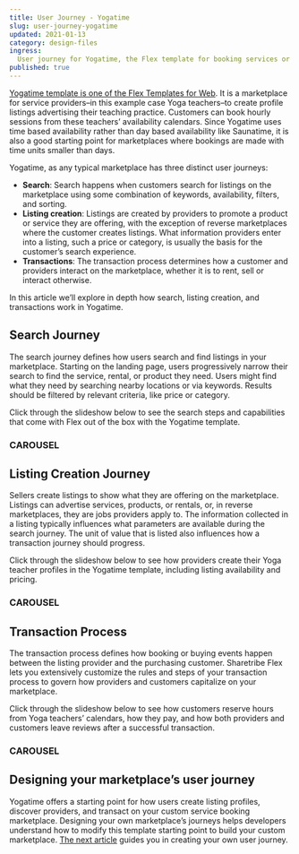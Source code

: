 ```yaml
---
title: User Journey - Yogatime
slug: user-journey-yogatime
updated: 2021-01-13 
category: design-files
ingress:
  User journey for Yogatime, the Flex template for booking services or renting products by the hour
published: true
---
```


[Yogatime template is one of the Flex Templates for Web](https://www.sharetribe.com/docs/operator-guides/introducing-yogatime/). It is a marketplace for service providers–in this example case Yoga teachers–to create profile listings advertising their teaching practice. Customers can book hourly sessions from these teachers’ availability calendars. Since Yogatime uses time based availability rather than day based availability like Saunatime, it is also a good starting point for marketplaces where bookings are made with time units smaller than days. 

Yogatime, as any typical marketplace has three distinct user journeys: 
- **Search**: Search happens when customers search for listings on the marketplace using some combination of keywords, availability, filters, and sorting.
- **Listing creation**: Listings are created by providers to promote a product or service they are offering, with the exception of reverse marketplaces where the customer creates listings. What information providers enter into a listing, such a price or category, is usually the basis for the customer’s search experience.
- **Transactions**: The transaction process determines how a customer and providers interact on the marketplace, whether it is to rent, sell or interact otherwise.

In this article we’ll explore in depth how search, listing creation, and transactions work in Yogatime. 

## Search Journey 

The search journey defines how users search and find listings in your marketplace. Starting on the landing page, users progressively narrow their search to find the service, rental, or product they need. Users might find what they need by searching nearby locations or via keywords. Results should be filtered by relevant criteria, like price or category.

Click through the slideshow below to see the search steps and capabilities that come with Flex out of the box with the Yogatime template.

### CAROUSEL


## Listing Creation Journey 

Sellers create listings to show what they are offering on the marketplace. Listings can advertise services, products, or rentals, or, in reverse marketplaces, they are jobs providers apply to. The information collected in a listing typically influences what parameters are available during the search journey. The unit of value that is listed also influences how a transaction journey should progress. 

Click through the slideshow below to see how providers create their Yoga teacher profiles in the Yogatime template, including listing availability and pricing. 

### CAROUSEL

## Transaction Process 

The transaction process defines how booking or buying events happen between the listing provider and the purchasing customer. Sharetribe Flex lets you extensively customize the rules and steps of your transaction process to govern how providers and customers capitalize on your marketplace. 


Click through the slideshow below to see how customers reserve hours from Yoga teachers’ calendars, how they pay, and how both providers and customers leave reviews after a successful transaction. 


### CAROUSEL

## Designing your marketplace’s user journey 

Yogatime offers a starting point for how users create listing profiles, discover providers, and transact on your custom service booking marketplace. Designing your own marketplace’s journeys helps developers understand how to modify this template starting point to build your custom marketplace. [The next article](https://www.sharetribe.com/docs/design-toolkit/your-user-journey-a-guide/) guides you in creating your own user journey. 












